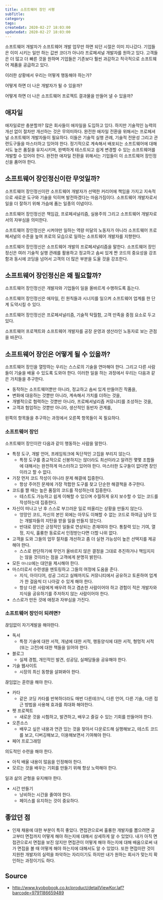 ```yaml
---
title: 소프트웨어 장인 서평
subTitle:
category:
tags:
createdat: 2020-02-27 18:03:00
updatedat: 2020-02-27 18:03:00
---
```


소프트웨어 개발자가 소프트웨어 개발 업무만 하면 되던 시절은 이미 지나갔다. 기업들은 이미 시키는 일만 하는 값싼 코더가 아니라 프로페셔널 개발자를 원하고 있다. 고객들은 더 많고 더 빠른 것을 원하며 기업들은 기존보다 훨씬 과감하고 적극적으로 소프트웨어 제품을 공급하고 있다.

이러한 상황에서 우리는 어떻게 행동해야 하는가?  

어떻게 하면 더 나은 개발자가 될 수 있을까?  

어떻게 하면 더 나은 소프트웨어 프로젝트 결과물을 만들어 낼 수 있을까?

## 애자일

애자일로만 충분할까? 많은 회사들이 애자일을 도입하고 있다. 하지만 기술적인 능력의 개선 없이 절차만 개선하는 것은 무의미하다. 완전한 애자일 전환을 위해서는 프로페셔널 소프트웨어 개발자들이 필요하다. 이들은 기술적 실행 관례, 기술적 전문성 그리고 관련도구들을 마스터하고 있어야 한다. 정기적으로 계속해서 배포되는 소프트웨어에 대해서도 높은 품질을 유지시키며, 완벽하게 테스트되고 쉽게 변경할 수 있는 소프트웨어를 개발할 수 있어야 한다. 완전한 애자일 전환을 위해서는 기업들이 이 소프트웨어 장인정신을 품어야 한다.

## 소프트웨어 장인정신이란 무엇일까?

소프트웨어 장인정신이란 소프트웨어 개발자가 선택한 커리어에 책임을 가지고 지속적으로 새로운 도구와 기술을 익히며 발전하겠다는 마음가짐이다. 소프트웨어 개발자로서 일을 더 잘하기 위해 가슴에 품는 일종의 이념이다.

소프트웨어 장인정신은 책임감, 프로페셔널리즘, 실용주의 그리고 소프트웨어 개발자로서의 자부심을 의미한다.

소프트웨어 장인정신은 시켜야만 일하는 역량 미달의 노동자가 아니라 소프트웨어 프로페셔널의 수준을 높여 프로의 모습으로 일하는 소프트웨어 개발자를 지향한다.

소프트웨어 장인정신은 소프트웨어 개발의 프로페셔널리즘을 말한다. 소프트웨어 장인정신은 여러 기술적 실행 관례를 활용하고 정교하고 솜씨 있게 짠 코드의 중요성을 강조함과 동시에 코딩을 넘어서 고객의 더 많은 부분을 도울 것을 강조한다.

## 소프트웨어 장인정신은 왜 필요할까?

소프트웨어 장인정신은 개발자와 기업들이 일을 올바르게 수행하도록 돕는다.  

소프트웨어 장인정신은 애자일, 린 원칙들과 시너지를 일으켜 소프트웨어 업계를 한 단계 도약시킬 수 있다.  

소프트웨어 장인정신은 프로페셔널리즘, 기술적 탁월함, 고객 만족을 중점 요소로 두고 있다.  

소프트웨어 프로젝트와 소프트웨어 개발자를 공장 운영과 생산라인 노동자로 보는 관점을 바꾼다.

## 소프트웨어 장인은 어떻게 될 수 있을까?

소프트웨어 장인을 열망하는 우리는 스스로의 기술을 연마해야 한다. 그리고 다른 사람들이 기술을 배울 수 있도록 도와야 한다. 이러한 일을 하는 과정에서 우리는 다음과 같은 가치들을 추구한다.

* 동작하는 소프트웨어뿐만 아니라, 정교하고 솜씨 있게 만들어진 작품을,
* 변화에 대응하는 것뿐만 아니라, 계속해서 가치를 더하는 것을,
* 개별적으로 협력하는 것뿐만 아니라, 프로페셔널리즘 커뮤니티를 조성하는 것을,
* 고객과 협업하는 것뿐만 아니라, 생산적인 동반자 관계를,

왼쪽의 항목들을 추구하는 과정에서 오른쪽 항목들이 꼭 필요하다.

### 소프트웨어 장인

소프트웨어 장인이란 다음과 같이 행동하는 사람을 말한다.

* 특정 도구, 개발 언어, 프레임워크에 독단적인 고집을 부리지 않는다.
  * 특정 도구를 종교적으로 신봉하지는 않더라도 최선이라고 알려진 몇몇 조합들에 대해서는 완전하게 마스터하고 있어야 한다. 마스터한 도구들이 없다면 장인이라고 할 수 없다.
* 가장 먼저 코드 작성이 아니라 문제 해결에 집중한다.
  * 항상 주어진 문제에 가장 적합한 도구를 찾고 단순한 해결책을 추구한다.
* 코드를 짤 때는 높은 품질의 코드를 작성하는데 집중한다.
  * 테스트도 가능하고 쉽게 이해할 수 있으며 수월하게 유지 보수할 수 있는 코드를 작성하는데 집중한다.
* 자신이 떠나고 난 후 스스로 부끄러운 일로 떠올리는 상황을 만들지 않는다.
  * 엉망인 코드, 자신의 본인 외에는 아무도 이해할 수 없는 코드로 하여금 남아 있는 개발자들의 지탄을 받을 일을 만들지 않는다.
  * 반대로 장인은 긍정적인 일들로 연상되는 존재여야 한다. 통찰력 있는 기여, 열정, 지식, 훌륭한 동료로서 인정받는다면 더할 나위 없다.
* 고객을 도와 그들의 업무 절차를 개선하고 좀 더 실현 가능성이 높은 선택지를 제공해야 한다. 
  * 스스로 판단하기에 무언가 올바르지 않은 결정을 그대로 추진하거나 책임지지는 않을 것이라는 점을 고객에게 분명히 밝힌다.
* 모든 `아니오`에는 대안을 제시해야 한다.
* 마스터로서 수련생을 멘토링하고 그들의 여정에 도움을 준다.
  * 지식, 아이디어, 성공 그리고 실패까지도 커뮤니티에서 공유하고 토론하여 업계가 한 걸음씩 더 나아갈 수 있게 해야 한다.
  * 항상 다른 사람에게 배우려 하고 겸손한 사람이어야 하고 경험이 적은 개발자와 지식을 공유하기를 주저하지 않는 사람이어야 한다.
* 스스로가 만든 것에 애정과 자부심을 가진다.

### 소프트웨어 장인이 되려면?

끊임없이 자기계발을 해야한다.
* 독서
  * 특정 기술에 대한 서적, 개념에 대한 서적, 행동양식에 대한 서적, 형멍적 서적(또는 고전)에 대한 책들을 읽어야 한다.
* 블로그
  * 실제 경험, 개인적인 발견, 성공담, 실패담들을 공유해야 한다.
* 기술 웹사이트
  * 시장의 최신 동향을 살펴봐야 한다.

끊임없는 훈련을 해야 한다.
* 카타
  * 같은 코딩 카타를 반복하더라도 매번 다른테크닉, 다른 언어, 다른 기술, 다른 접근 방법을 사용해 효과를 최대화 해야한다.
* 펫 프로젝트
  * 새로운 것을 시험하고, 발견하고, 배우고 즐길 수 있는 기회를 만들어야 한다.
* 오픈소스
  * 배우고 싶은 내용과 연관 있는 것을 찾아서 다운로드해 실행해보고, 테스트 코드를 보고, 디버깅해보고, 이용해보면서 기여해야 한다.
* 페어 프로그래밍

의도적인 수련을 해야 한다.
* 아직 배울 내용이 많음을 인정해야 한다.
* 모르는 것을 배우는 기회를 만들기 위해 항상 노력해야 한다.

일과 삶의 균형을 유지해야 한다.
* 시간 만들기
  * 낭비하는 시간을 줄여야 한다.
  * 페이스를 유지하는 것이 중요하다.

## 좋았던 점

* 인재 채용에 대한 부분이 특히 좋았다. 면접관으로써 훌륭한 개발자를 뽑으려면 공고부터 면접까지 어떻게 해야 하는지에 대해서 상세하게 알 수 있었다. 내가 아직 면접관으로서 면접을 보진 않지만 면접관이 어떻게 해야 하는지에 대해 배움으로써 내가 면접을 볼 때 어떻게 해야 하는지에 대해서도 알 수 있었다. 또한 면접이란 것이 지원한 개발자의 실력을 파악하는 자리이기도 하지만 내가 원하는 회사가 맞는지 확인하는 과정이기도 하다.

## Source

* <http://www.kyobobook.co.kr/product/detailViewKor.laf?barcode=9791186659489>
